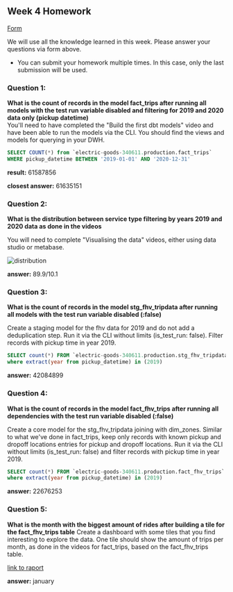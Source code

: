 ## Week 4 Homework 
[Form](https://forms.gle/B5CXshja3MRbscVG8) 

We will use all the knowledge learned in this week. Please answer your questions via form above.  
* You can submit your homework multiple times. In this case, only the last submission will be used. 


### Question 1: 
**What is the count of records in the model fact_trips after running all models with the test run variable disabled and filtering for 2019 and 2020 data only (pickup datetime)**  
You'll need to have completed the "Build the first dbt models" video and have been able to run the models via the CLI. 
You should find the views and models for querying in your DWH.


```sql
SELECT COUNT(*) from `electric-goods-340611.production.fact_trips`  
WHERE pickup_datetime BETWEEN '2019-01-01' AND '2020-12-31'
```

**result:** 61587856

**closest answer:** 61635151
### Question 2: 
**What is the distribution between service type filtering by years 2019 and 2020 data as done in the videos**

You will need to complete "Visualising the data" videos, either using data studio or metabase. 

![distribution](https://user-images.githubusercontent.com/22966749/155297326-c90d6edf-a29e-4728-be30-c1e2b3d62d95.png)

**answer:** 89.9/10.1
### Question 3: 
**What is the count of records in the model stg_fhv_tripdata after running all models with the test run variable disabled (:false)**  

Create a staging model for the fhv data for 2019 and do not add a deduplication step. Run it via the CLI without limits (is_test_run: false).
Filter records with pickup time in year 2019.


```sql
SELECT count(*) FROM `electric-goods-340611.production.stg_fhv_tripdata`;
where extract(year from pickup_datetime) in (2019)
```

**answer:** 42084899

### Question 4: 
**What is the count of records in the model fact_fhv_trips after running all dependencies with the test run variable disabled (:false)**  

Create a core model for the stg_fhv_tripdata joining with dim_zones.
Similar to what we've done in fact_trips, keep only records with known pickup and dropoff locations entries for pickup and dropoff locations. 
Run it via the CLI without limits (is_test_run: false) and filter records with pickup time in year 2019.


```sql
SELECT count(*) FROM `electric-goods-340611.production.fact_fhv_trips`
where extract(year from pickup_datetime) in (2019)
```

**answer:** 22676253


### Question 5: 
**What is the month with the biggest amount of rides after building a tile for the fact_fhv_trips table**
Create a dashboard with some tiles that you find interesting to explore the data. One tile should show the amount of trips per month, as done in the videos for fact_trips, based on the fact_fhv_trips table.


[link to raport](https://datastudio.google.com/reporting/03ac886b-d68d-4740-b867-0a8af4404b74/page/0DXmC)

**answer:** january
